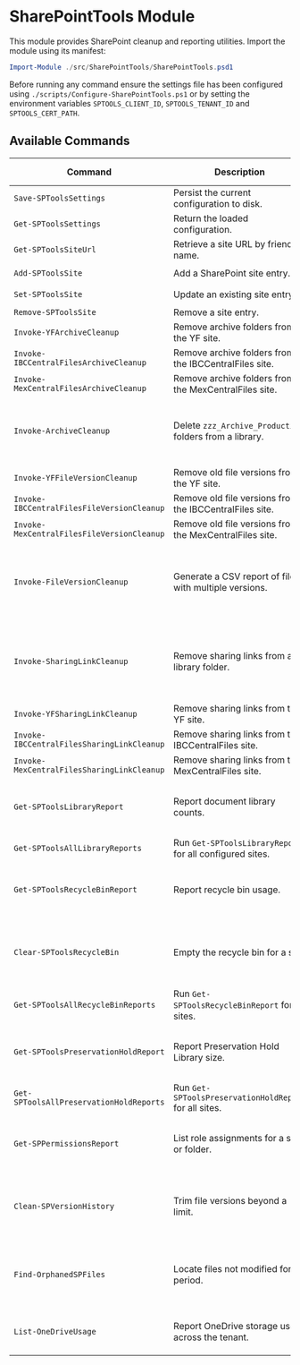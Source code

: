 # SharePointTools Module

This module provides SharePoint cleanup and reporting utilities. Import the module using its manifest:

```powershell
Import-Module ./src/SharePointTools/SharePointTools.psd1
```

Before running any command ensure the settings file has been configured using `./scripts/Configure-SharePointTools.ps1` or by setting the environment variables `SPTOOLS_CLIENT_ID`, `SPTOOLS_TENANT_ID` and `SPTOOLS_CERT_PATH`.

## Available Commands

| Command | Description | Key Parameters | Example |
|---------|-------------|---------------|---------|
| `Save-SPToolsSettings` | Persist the current configuration to disk. | none | `Save-SPToolsSettings` |
| `Get-SPToolsSettings` | Return the loaded configuration. | none | `Get-SPToolsSettings` |
| `Get-SPToolsSiteUrl` | Retrieve a site URL by friendly name. | `SiteName` | `Get-SPToolsSiteUrl -SiteName HR` |
| `Add-SPToolsSite` | Add a SharePoint site entry. | `Name`, `Url` | `Add-SPToolsSite -Name HR -Url https://contoso.sharepoint.com/sites/hr` |
| `Set-SPToolsSite` | Update an existing site entry. | `Name`, `Url` | `Set-SPToolsSite -Name HR -Url https://contoso.sharepoint.com/sites/hr2` |
| `Remove-SPToolsSite` | Remove a site entry. | `Name` | `Remove-SPToolsSite -Name HR` |
| `Invoke-YFArchiveCleanup` | Remove archive folders from the YF site. | none | `Invoke-YFArchiveCleanup -Verbose` |
| `Invoke-IBCCentralFilesArchiveCleanup` | Remove archive folders from the IBCCentralFiles site. | none | `Invoke-IBCCentralFilesArchiveCleanup` |
| `Invoke-MexCentralFilesArchiveCleanup` | Remove archive folders from the MexCentralFiles site. | none | `Invoke-MexCentralFilesArchiveCleanup` |
| `Invoke-ArchiveCleanup` | Delete `zzz_Archive_Production` folders from a library. | `SiteName`, `[SiteUrl]`, `[LibraryName]`, `[ClientId]`, `[TenantId]`, `[CertPath]` | `Invoke-ArchiveCleanup -SiteName HR -LibraryName Documents` |
| `Invoke-YFFileVersionCleanup` | Remove old file versions from the YF site. | none | `Invoke-YFFileVersionCleanup` |
| `Invoke-IBCCentralFilesFileVersionCleanup` | Remove old file versions from the IBCCentralFiles site. | none | `Invoke-IBCCentralFilesFileVersionCleanup` |
| `Invoke-MexCentralFilesFileVersionCleanup` | Remove old file versions from the MexCentralFiles site. | none | `Invoke-MexCentralFilesFileVersionCleanup` |
| `Invoke-FileVersionCleanup` | Generate a CSV report of files with multiple versions. | `SiteName`, `[SiteUrl]`, `[LibraryName]`, `[ClientId]`, `[TenantId]`, `[CertPath]`, `[ReportPath]` | `Invoke-FileVersionCleanup -SiteName HR -ReportPath report.csv` |
| `Invoke-SharingLinkCleanup` | Remove sharing links from a library folder. | `SiteName`, `[SiteUrl]`, `[LibraryName]`, `[FolderName]`, `[ClientId]`, `[TenantId]`, `[CertPath]` | `Invoke-SharingLinkCleanup -SiteName HR -FolderName Marketing` |
| `Invoke-YFSharingLinkCleanup` | Remove sharing links from the YF site. | none | `Invoke-YFSharingLinkCleanup` |
| `Invoke-IBCCentralFilesSharingLinkCleanup` | Remove sharing links from the IBCCentralFiles site. | none | `Invoke-IBCCentralFilesSharingLinkCleanup` |
| `Invoke-MexCentralFilesSharingLinkCleanup` | Remove sharing links from the MexCentralFiles site. | none | `Invoke-MexCentralFilesSharingLinkCleanup` |
| `Get-SPToolsLibraryReport` | Report document library counts. | `SiteName`, `[SiteUrl]`, `[ClientId]`, `[TenantId]`, `[CertPath]` | `Get-SPToolsLibraryReport -SiteName HR` |
| `Get-SPToolsAllLibraryReports` | Run `Get-SPToolsLibraryReport` for all configured sites. | none | `Get-SPToolsAllLibraryReports` |
| `Get-SPToolsRecycleBinReport` | Report recycle bin usage. | `SiteName`, `[SiteUrl]`, `[ClientId]`, `[TenantId]`, `[CertPath]` | `Get-SPToolsRecycleBinReport -SiteName HR` |
| `Clear-SPToolsRecycleBin` | Empty the recycle bin for a site. | `SiteName`, `[SiteUrl]`, `[SecondStage]`, `[ClientId]`, `[TenantId]`, `[CertPath]` | `Clear-SPToolsRecycleBin -SiteName HR -SecondStage` |
| `Get-SPToolsAllRecycleBinReports` | Run `Get-SPToolsRecycleBinReport` for all sites. | none | `Get-SPToolsAllRecycleBinReports` |
| `Get-SPToolsPreservationHoldReport` | Report Preservation Hold Library size. | `SiteName`, `[SiteUrl]`, `[ClientId]`, `[TenantId]`, `[CertPath]` | `Get-SPToolsPreservationHoldReport -SiteName HR` |
| `Get-SPToolsAllPreservationHoldReports` | Run `Get-SPToolsPreservationHoldReport` for all sites. | none | `Get-SPToolsAllPreservationHoldReports` |
| `Get-SPPermissionsReport` | List role assignments for a site or folder. | `SiteUrl`, `[FolderUrl]`, `[ClientId]`, `[TenantId]`, `[CertPath]` | `Get-SPPermissionsReport -SiteUrl https://contoso.sharepoint.com/sites/hr` |
| `Clean-SPVersionHistory` | Trim file versions beyond a limit. | `SiteUrl`, `[LibraryName]`, `[KeepVersions]`, `[ClientId]`, `[TenantId]`, `[CertPath]` | `Clean-SPVersionHistory -SiteUrl https://contoso.sharepoint.com/sites/hr -KeepVersions 5` |
| `Find-OrphanedSPFiles` | Locate files not modified for a period. | `SiteUrl`, `[LibraryName]`, `[Days]`, `[ClientId]`, `[TenantId]`, `[CertPath]` | `Find-OrphanedSPFiles -SiteUrl https://contoso.sharepoint.com/sites/hr -Days 90` |
| `List-OneDriveUsage` | Report OneDrive storage use across the tenant. | `AdminUrl`, `[ClientId]`, `[TenantId]`, `[CertPath]` | `List-OneDriveUsage -AdminUrl https://contoso-admin.sharepoint.com` |


